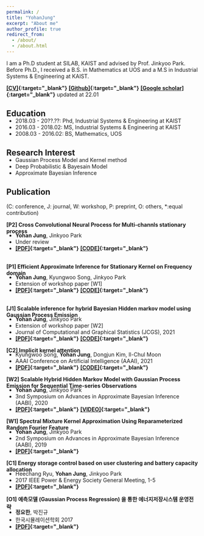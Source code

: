 ```yaml
---
permalink: /
title: "YohanJung"
excerpt: "About me"
author_profile: true
redirect_from: 
  - /about/
  - /about.html
---
```

I am a Ph.D student at SILAB, KAIST and advised by Prof. Jinkyoo Park. Before Ph.D., I received a B.S. in Mathematics at UOS and a M.S in Industrial Systems & Engineering at KAIST.

**[[CV]](https://e2ee22.github.io/){:target="_blank"}** **[[Github]](https://e2ee22.github.io/){:target="_blank"}** **[[Google scholar]](https://scholar.google.com/citations?user=DwAJS14AAAAJ&hl=ko){:target="_blank"}** updated at 22.01

<style type='text/css'>
  ul{
    margin:0;
    margin-top: -20px;
  }
</style>  

## Education
* 2018.03 - 20??.??: Phd, Industrial Systems & Engineering at KAIST
* 2016.03 - 2018.02: MS, Industrial Systems & Engineering at KAIST
* 2008.03 - 2016.02: BS, Mathematics, UOS

## Research Interest
* Gaussian Process Model and Kernel method
* Deep Probabilistic & Bayesain Model
* Approximate Bayesian Inference

## Publication 
(C: conference, J: journal, W: workshop, P: preprint, O: others, *:equal contribution)

**[P2] Cross Convolutional Neural Process for Multi-channls stationary process** 
* **Yohan Jung**, Jinkyoo Park  
* Under review
* **[[PDF]](https://){:target="_blank"}** **[[CODE]](https://){:target="_blank"}**    

<br/>

**[P1] Efficient Approximate Inference for Stationary Kernel on Frequency domain** 
* **Yohan Jung**, Kyungwoo Song, Jinkyoo Park  
* Extension of workshop paper [W1]  
* **[[PDF]](https://){:target="_blank"}** **[[CODE]](https://github.com/becre2021/abinfergsm){:target="_blank"}**    

<br/>

**[J1] Scalable inference for hybrid Bayesian Hidden markov model using Gaussian Process Emission** 
* **Yohan Jung**, Jinkyoo Park
* Extension of workshop paper [W2]
* Journal of Computational and Graphical Statistics (JCGS), 2021
* **[[PDF]](https://www.tandfonline.com/doi/full/10.1080/10618600.2021.2023021){:target="_blank"}** **[[CODE]](https://github.com/becre2021/abinferhmmgp){:target="_blank"}** <br/>

**[C2] Implicit kernel attention** 
* Kyungwoo Song, **Yohan Jung**, Dongjun Kim, Il-Chul Moon
* AAAI Conference on Artificial Intelligence (AAAI), 2021
* **[[PDF]](https://ojs.aaai.org/index.php/AAAI/article/view/17168/16975){:target="_blank"}** **[[CODE]](https://github.com/gtshs2/Implicit_Kernel_Attention){:target="_blank"}** <br/>

**[W2] Scalable Hybrid Hidden Markov Model with Gaussian Process Emission for Sequential Time-series Observations** 
* **Yohan Jung**, Jinkyoo Park
* 3nd Symposium on Advances in Approximate Bayesian Inference (AABI), 2020
* **[[PDF]](https://openreview.net/forum?id=gls08I17Zx){:target="_blank"}** **[[VIDEO]](https://youtu.be/W8V4GZ21KbE){:target="_blank"}**  <br/>

**[W1] Spectral Mixture Kernel Approximation Using Reparameterized Random Fourier Feature** 
* **Yohan Jung**, Jinkyoo Park
* 2nd Symposium on Advances in Approximate Bayesian Inference (AABI), 2019
* **[[PDF]](https://openreview.net/pdf?id=HJlvKy3VFS){:target="_blank"}**   <br/>

**[C1] Energy storage control based on user clustering and battery capacity allocation** 
* Heechang Ryu, **Yohan Jung**, Jinkyoo Park
* 2017 IEEE Power & Energy Society General Meeting, 1-5
* **[[PDF]](https://ieeexplore.ieee.org/document/8273768){:target="_blank"}**   <br/>

**[O1] 예측모델 (Gaussian Process Regression) 을 통한 에너지저장시스템 운영전략** 
* **정요한**, 박진규
* 한국시뮬레이션학회 2017
* **[[PDF]](https://www.dbpia.co.kr/pdf/pdfView.do?nodeId=NODE07169362&mark=0&useDate=&ipRange=N&accessgl=Y&language=ko_KR){:target="_blank"}**   <br/>
